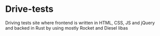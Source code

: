 # Drive-tests
Driving tests site where frontend is written in HTML, CSS, JS and jQuery and backed in Rust by using mostly Rocket and Diesel libas
